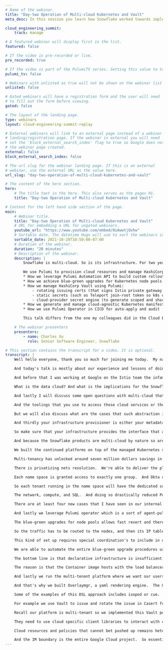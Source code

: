 ```yaml
---
# Name of the webinar.
title: "Day-two Operation of Multi-cloud Kubernetes and Vault"
meta_desc: In this session you learn how Snowflake worked towards implementation and the day-2 experience of using Pulumi to manage Kubernetes and Vault.

cloud_engineering_summit:
    track: manage

# A featured webinar will display first in the list.
featured: false

# If the video is pre-recorded or live.
pre_recorded: true

# If the video is part of the PulumiTV series. Setting this value to true will list the video in the "PulumiTV" section.
pulumi_tv: false

# Webinars with unlisted as true will not be shown on the webinar list
unlisted: false

# Gated webinars will have a registration form and the user will need
# to fill out the form before viewing.
gated: false

# The layout of the landing page.
type: webinars
layout: cloud-engineering-summit-replay

# External webinars will link to an external page instead of a webinar
# landing/registration page. If the webinar is external you will need
# set the 'block_external_search_index' flag to true so Google does not index
# the webinar page created.
external: false
block_external_search_index: false

# The url slug for the webinar landing page. If this is an external
# webinar, use the external URL as the value here.
url_slug: "day-two-operation-of-multi-cloud-kubernetes-and-vault"

# The content of the hero section.
hero:
    # The title text in the hero. This also serves as the pages H1.
    title: "Day-two Operation of Multi-cloud Kubernetes and Vault"

# Content for the left hand side section of the page.
main:
    # Webinar title.
    title: "Day-two Operation of Multi-cloud Kubernetes and Vault"
    # URL for embedding a URL for ungated webinars.
    youtube_url: "https://www.youtube.com/embed/0iAwwtjQvhw"
    # Sortable date. The datetime Hugo will use to sort the webinars in date order.
    sortable_date: 2021-10-20T10:50:00-07:00
    # Duration of the webinar.
    duration: "20 minutes"
    # Description of the webinar.
    description: |
        Snowflake is multi-cloud. So is its infrastructure. For two years, Snowflake’s platform team has been building and operating 100 (and growing) Kubernetes clusters on AWS, Azure, and Google Cloud. Today, we run on average a total of 60k Pods to unlock $7M annual savings.

        We use Pulumi to provision cloud resources and manage HashiCorp Vault. In this talk, I will present how Pulumi has enabled Snowflake’s scale and growth:
        * How we leverage Pulumi Automation API to build custom rollout strategy for all Pulumi stacks
        * How we achieve blue-green upgrades for Kubernetes node pools
        * How we manage HashiCorp Vault using Pulumi:
            - rotating issuing certs (that signs Istio private gateway TLS cert)
            - static secrets (such as Teleport join-root token so k8s users could use one CLI to access all clusters and nodes)
            - cloud-provider secret engine (to generate scoped and short-lived tokens for services and automation)
        * How we generate and manage cloud-agnostic Kubernetes manifests by integrating with Pulumi stack outputs
        * How we use Pulumi Operator in CICD for auto-apply and audit

        This talk differs from the one my colleagues did in the Cloud Engineering Summit 2020. They focused on the container platform design (logging, monitoring, networking, etc). I will lean more towards implementation and the day-2 experience of using Pulumi.

    # The webinar presenters
    presenters:
        - name: Charles Xu
          role: Senior Software Engineer, Snowflake

# This section contains the transcript for a video. It is optional.
transcript: |
    Well hello everyone, thank you so much for joining me today.  My name is Charles and today I would love to tell you more about our multi-cloud experience building a multi tenant Container platforms on Kubernetes and Vault.  A bit more about me.  I work on the Container Platform team at Snowflake.  About more than a year-and-a-half ago my team started to build and operate a cloud agnostic container platforms based on Kubernetes.

    And today's talk is mostly about our experience and lessons of doing so.  I am excited about cloud native infrastructure as well as ecosystem.  So I think the contributor to several open-source projects in this domain.  Previously I work at Cruise, a self-driving car startup.  And my job was to design and implement a hyper cloud Kubernetes platform spanning Google Cloud as well as on premise infrastructure.

    And before that I was working at Google on the Istio team the infamous open source service mesh.  You can learn more about me at my personal website as well as by scanning the QR code.  I would like to begin my presentations by sharing with you the key takeaways of this talk.  I want you to take this message with you before I dive into the stories and analysis behind them.  And then I will explain what Snowflake is.

    What is the data cloud? And what is the implications for the Snowflake infrastructure? And then I'll give an overview of the our Container platforms.  What are its current scales? What are some technologies that we use? And what are the applications that we run on this platform? And then I'll dive right into the cloud agnostic Abstractions and explain to you how this strategy has enabled us to expand our support into the three major cloud provider so efficiently.  And Pulumi has been a very important tool to unlock the projects success.  I will share examples of our experience using Pulumi to provision cloud resources as well as managing vaults.  And from this experience I want to point you at some of the key characteristics or features that you should be looking for in your next provision tools.

    And lastly I will discuss some open questions with multi-cloud that my team is still actively working on.  So takeaways.  Cloud-agnostic abstractions prevents fragmentation's and proliferation of identities, policies, and toolings but is not always possible.  Proliferation right here means that you have to use different accounts and different user account and service accounts to access comparable services on different cloud.  And it's even harder to manage policies because the IM boundaries and IM policies are totally different in concepts and different API objects.

    And the toolings that you use to access those cloud services or the client libraries are all so different.  So essentially you have the problem of fragmentation's where you're doing one thing for Azure and totally different things for Amazon.  And another different kind of set up for Google Cloud.  And that's just not scalable.  And how do you assign different identities in different clouds that belongs to the essentially the same pre sequels? And governing the policies around that identity association? That's a challenge, and cloud-agnostic abstraction's definitely help in this case.

    But we will also discuss what are the cases that such abstraction is not possible yet? Secondly declarative infrastructure is insufficient to solve life cycle management.  Invest in a tool that allows orchestration.  Life cycle management right here refers to a cluster of version upgrades or stepping out additional clusters by some predefined configurations.  Orchestration becomes a key right here and we are operating at a scale of hundreds of clusters.  The best in provisioning tools that has the melting point that supports this complicated orchestration, because your infrastructure might be integrated with application on boarding and appointments as well as non cloud native infrastructure.

    And thirdly your infrastructure provisioner is either your metadata store or orchestrated by a metadata store.  And this store must be queryable.  We use to store this metadata within an internal wiki page.  Or this metadata is standard around the remits across our co ports.  Those are very hard to query and has been a number one headache in terms of implementing orchestrations where automations on top of different sets of tools that provisions the infrastructure and apps.

    So make sure that your infrastructure provides the interface that allows them to be queryable and orchestrate it.  Or you define this metadata within your provisioner itself that expose an API to make it queryable.  So the Snowflake overview.  Snowflake presents itself as the data cloud that sits on top of the three biggest public cloud providers regardless of where our customer data sits.  Snowflake provides one uniform execution platforms that unlocks all the data related functionalities such as data engineering, data warehousing, and data sharing.

    And because the Snowflake products are multi-cloud by nature so are our infrastructure.  Like I alluded to earlier, our continued platform has experienced tremendous growth in the recent months.  Currently we are running 110 Kubernetes clusters and my team's still building a lot more because of the business in it.  All the clusters averaged about 3,000 nodes in total, and that's about 60,000 Containers.  Because the cluster all the scales those are the average numbers.

    We built the continued platforms on top of the managed Kubernetes sovereigns to reduce operational overhead for the control prompts, but we do a lot more customizations and also add-ons on the clusters to make them a Container platforms that supports multi tenants.  All the clusters original clusters or multi AZ's and is deployed around the world.  The clusters are multi-tenant.  We support many different teams at Snowflake for their applications.  And meta teams share the same clusters and oftentimes many apps share the same node.

    Multi-tenancy has unlocked around seven million dollars savings in last year and we expect a lot more savings this year.  And our continual platform is integrated with the legacy VM-based infrastructure.  Snowflake was founded in 2012 and that's before Kubernetes was available.  So many of the infrastructure are still VM-based.  We have to integrate with the infrastructure to make sure there's network line of sight.

    There is privatizing nets resolution.  We're able to deliver the platform of this scale and scope because of the cloud native abstractions.  We've put a lot of thought into the sub systems that we use to reduce the customizations that we had to make for each individual clouds.  We use Okta to reduce the proliferation of identity.  Every users are assigned one Okta identity and assigned to several group membership.

    Each name space is granted access to exactly one group.  And Okta combined with Teleport ensured that users will only use one Teleport CLI to access all the different clusters and VM's on all different clouds.  One lessons we learn from this project is that we should try as much as possible to push up the policies into cloud native components such as pushing up network policies and mesh external traffic Policies, authorization policies, and routing rules, firewall rules, or OPA gatekeeper policies.  To further enhance multi-tenancies we developed in house custom resource definitions that abstract away the provisioning of Blob Storage buckets and objects as well as KMS services by different clouds.  Also for Vault policies for different tenants.

    So each tenant running in the name space will have the dedicated sub half on vault that they could use as the secret engine to store any kind of secrets that is secret.  And lastly for logging and monitoring we're relying on the core it Snowflake offering by itself kinda like dog food-ing our own products where we are streaming all the Container logs to Snowflakes using a product called Snowpipe.  Snowflake allows us to eventually write SQL to query our logs.  Like I mentioned before Pulumi has been a great fit for my team to provision cloud resources because Plumi enables automation toolings and hence rapid infra scaling.  We use Pulumi micro stacks or multi-stacks where we divided up the provisioning of each cluster into three separate chunks.

    The network, compute, and SQL.  And doing so drastically reduced Pulumi preview time which is sorta similar to Teraform plan.  Pulumi also makes cross stack referencing really easy.  So all the dependencies on multi-stack can be properly captured.  The Pulumi automation API is really powerful.

    There are at least four new cases that I have seen in our internal code leveraging this feature.  I'll focus on covering the first two where we implemented blue-green upgrades from Kubernetes node pools to minimize any kinds of disruptions as well as instant during the upgrades.  We also generate cloud specific Kubernetes manifests from Pulumi outputs.  And I'll explain why we decided to define Kubernetes manifest outside of Pulumi and how Pulumi still makes any kinds of custom toolings really easy.  In addition to those two we have implemented custom roll out strategies for Pulumi stacks which is important because we have hundreds of clusters that we operate and we want to do some kind of preliminary testing before we roll out the code changes to all the clusters.

    And lastly we leverage Pulumi operator which is a sort of agent-pull CICD solutions so that we don't have to manually apply hundreds of stacks.  Blue-green upgrades for node pools.  Blue-green upgrades for node pools is very similar for blue-green upgrades for say any services where we provision a new version of the backing service.  And then after you validate it the new service is healthy and ready.  We redirect all the traffic to the new version of the server and retire the old version.

    The blue-green upgrades for node pools allows fast revert and there's no chance for stuck between different versions.  The upgrade steps are creating new node pools, cordon and drain the old pools, and delete the old node pools after workloads has been migrated to the new pools and are running healthily.  The problems with implementing blue-green upgrades is that manual upgrades on hundreds of clusters is just error-prone and doesn't scale, especially because we expect to do a lot more in the future.  Moreover we cannot rely on the cloud providers on the upgrade feature because we have a really special Istio ingress setup which is prompted by the product requirements that we must preserve the client source by P in every IP packets.  Combined with the fact that Azure doesn't have a cloud-native load balancer where the Azure load balancer is using the nodes as the back ends instead of the pods.

    So the traffic has to be routed to the nodes, and then its IP tabled to the ingress gateway paths.  And we do value consistency cross different clouds.  And we do want to have a consistent architecture across cloud.  And therefore we arrived at this special architecture where we're running Istio ingress in a dedicated node pool that doesn't follow scale.  And we're running the Istio ingress gateway as a deem of set pods.

    This kind of set up requires special coordination's to include in upgrades because when the Istio ingress pods are shifted or migrated to new sets of nodes the old Istio networks are still the back hands of the load balancer receiving client traffic.  However there's no more Istio ingress pods on that node to handle such client traffic.  Essentially that means the load balancer is routing the client traffic into a black hole.  And that's some kind of down time that we cannot tolerate.  Therefore for the Istio pool upgrade we kinda have to de-register the backing nodes from the load balancer and then coordinate and drain the Istio gateway pods over to the new pools.

    We are able to automate the entire blue-green upgrade procedures using the Pulumi Automation API.  We built some custom toolings around this API that allows us to add it and apply the Pulumi stacks according to the upgrade steps that I just described.  And we proceed one step at a time with some pre-imposed condition checks in between the steps to make sure that the steps are healthy and executed correctly.  And unlike other infrastructure's code systems Pulumi requires no DSL.  It expose the full flash firm language distractions directly to the user which is so powerful when we are trying to integrate with additional custom toolings and orchestration systems.

    The bottom line is that declarative infrastructure is insufficient to solve life cycle management.  Invest in a tool that allows orchestration.  And automation and orchestration are so important to sustain at the scale that we operate.  Another tool that we built around Pulumi is to solve the cloud-specific Kubernetes manifests issue.  Our application users need to customize their Kubernetes manifests to be able to run on multiple clusters or clouds.

    The reason is that the Container image hosts with the load balancer labels with a pod identity annotations are usually different across clouds.  The problem is that we were managing Kubernetes manifests outside of Pulumi.  The reason is mostly because A, most open source projects that we use only released an installation yaml.  And is non trivial work to translate that to the Pulumi set up.  And second the cluster stays almost always digress from infrastructure as code sets because of the dynamic nature of the cluster due to reasons like different controllers or a horizontal pod out of scale.

    And lastly we run the multi-tenant platform where we want our users to self manage their own Kubernetes manifests.  We don't want to be the bottom act where we have to approve every configuration changes related to applications.  But we also don't want to grant all the users equivalent access to Pulumi's and our configuration platforms.  Given the fact that we're building the Kubernetes manifest outside of Pulumi the clusters specific values are still stored in Pulumi because the cloud resources in the cluster itself is provisioned by Pulumi.  So we need to build a tool that allows us to generate those Kubernetes manifests, customize given the cloud's specific values.

    And that's why we built Overlaymgr, a yaml rendering engine.  The Overlaymgr will read the Pulumi stack outputs using the API and generating the overlays that feeds into Kustomize, which renders the final Kubernetes manifests that was applied by ArgoCD.  In the cloud native community we also saw alternative solution such as using the DSL.  Doing so still needs the input data from that framework to manage the Kubernetes configuration.  The infrastructure provisioning tool.

    Some of the examples of this DSL approach includes isopod or cue.  The bottom line is that your infrastructure provisioner is either your metadata store or orchestra by a metadata store where the store must be queryable.  In addition to Kubernetes and in cloud resources we also use Pulumi to provision and manage Vault deployments.  Vault or HashiCorp Vault is a critical piece in our secret net service and also private EKI.  We use Pulumi to initialize and configure Vault.

    For example we use Vault to issue and rotate the issue in Casert for Cert Manager.  And Cert Manager or assigned the TLS cert used to terminate our private HTTPS traffic.  We also replicates data secrets cross deployments and regions using Pulumi to orchestrate this.  And lastly we enabled the cloud providers secret engine so that clients or applications can obtain from vault short lived tokens to talk to cloud providers instead of having to store long lived data tokens which is less secure.  The tenant onboarding is outside of Pulumi.

    Recall our platform is multi-tenant so we implemented this Vault policy custom resource definition where the platform user can define this vault policy so that they combined a list of Vault paths to a specific Kubernetes service account.  And their applications could just use such service account when interacting with the Vault that's deployed in a cluster.  An example of such Vault policy is showing on the right hand side.  My team has made some progress with multi-cloud, but some open questions remain.  For example applications still have to be cloud aware.

    They need to use cloud specific client libraries to interact with cloud services and requiring code changes for each cloud providers we want to support.  For example if the application needs to read a file from the Blob Storage bucket or write to a message cue or pop sub topic, path identity that translates a Kubernetes service account into a cloud service account only solves the authorization and authentication problems.  The CRD's that we described earlier only resolves the resource provisioning aspect, hence the interaction between the applications and the cloud providers remain cloud specific.  Essentially you have to write the same code many times and ones for each cloud providers.  And secondly cloud agnostic abstractions often terminates at Kubernetes.

    Cloud resources and policies that cannot bet pushed up remains heterogeneous across clouds.  One example is when we used Cert Manager and acme protocols to automatically renew our cluster public certificates that terminates the public HTTPS traffic.  In order to solve the acme DNS oh one challenge we have to make some DNS tax record.  So we want to reduce the cloud DNS permissions for Cert Manager to only making tax records.  However we could not do so on Google Cloud at least because there's no record lever permission control.

    And the IM boundary is the entire Google Cloud project.  So essentially we have to configure the permissions and security boundary controls per cloud.  And this is the end of my talk.  Thank you so much for being with me for the past 20 minutes.  And if you are also excited about multi-cloud and distributive systems, continued platforms, and open-source software, my team is hiring aggressively. And please scan the QR code on the left and get in touch with us.  Thank you so much.
---
```

